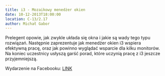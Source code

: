 ```yaml
---
title: i3 - Mozaikowy menedżer okien
date: 10-12-2013T18:00:00
location: C-13/2.17
author: Michał Gabor
---
```

Prelegent opowie, jak zwykle układa się okna i jakie są wady
tego typu rozwiązań. Następnie zaprezentuje jak menedżer okien i3 wspiera efektywną pracę, oraz  jak powinno wyglądać wsparcie dla kilku monitorów. Na koniec uczestnicy usłyszą garść porad, które uczynią pracę z i3 jeszcze przyjemniejszą.

Wydarzenie na Facebooku: <a href="https://www.facebook.com/events/581035998636636/">LINK</a>

